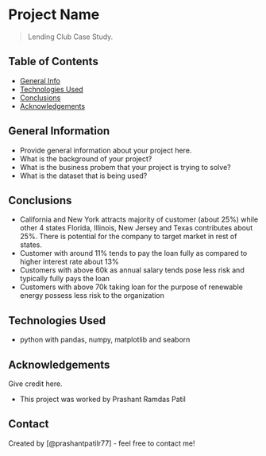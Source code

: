 # Project Name
> Lending Club Case Study.


## Table of Contents
* [General Info](#general-information)
* [Technologies Used](#technologies-used)
* [Conclusions](#conclusions)
* [Acknowledgements](#acknowledgements)

<!-- You can include any other section that is pertinent to your problem -->

## General Information
- Provide general information about your project here.
- What is the background of your project?
- What is the business probem that your project is trying to solve?
- What is the dataset that is being used?

<!-- You don't have to answer all the questions - just the ones relevant to your project. -->

## Conclusions
- California and New York attracts majority of customer (about 25%) while other 4 states Florida, Illinois, New Jersey and Texas contributes about 25%. There is potential	for the company to target market in rest of states. 
- Customer with around 11% tends to pay the loan fully as compared to higher interest rate about 13% 
- Customers with above 60k as annual salary tends pose less risk and typically fully pays the loan
- Customers with above 70k taking loan for the purpose of renewable energy possess less risk to the organization

<!-- You don't have to answer all the questions - just the ones relevant to your project. -->


## Technologies Used
- python with pandas, numpy, matplotlib and seaborn 

<!-- As the libraries versions keep on changing, it is recommended to mention the version of library used in this project -->

## Acknowledgements
Give credit here.
- This project was worked by Prashant Ramdas Patil 


## Contact
Created by [@prashantpatilr77] - feel free to contact me!


<!-- Optional -->
<!-- ## License -->
<!-- This project is open source and available under the [... License](). -->

<!-- You don't have to include all sections - just the one's relevant to your project -->